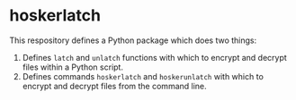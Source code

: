 # hoskerlatch

This respository defines a Python package which does two things:

1. Defines `latch` and `unlatch` functions with which to encrypt and decrypt files within a Python script.
1. Defines commands `hoskerlatch` and `hoskerunlatch` with which to encrypt and decrypt files from the command line.
